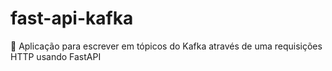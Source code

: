 # fast-api-kafka
📑 Aplicação para escrever em tópicos do Kafka através de uma requisições HTTP usando FastAPI
